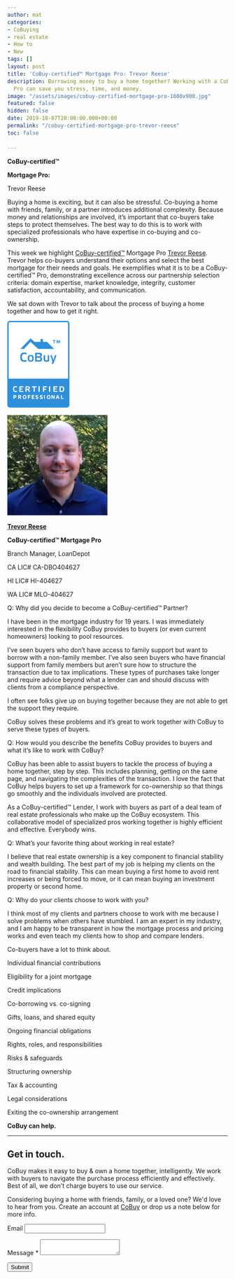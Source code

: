 ```yaml
---
author: mat
categories:
- CoBuying
- real estate
- How to
- New
tags: []
layout: post
title: 'CoBuy-certified™ Mortgage Pro: Trevor Reese'
description: Borrowing money to buy a home together? Working with a CoBuy-certified™
  Pro can save you stress, time, and money.
image: "/assets/images/cobuy-certified-mortgage-pro-1600x900.jpg"
featured: false
hidden: false
date: 2019-10-07T20:00:00.000+00:00
permalink: "/cobuy-certified-mortgage-pro-trevor-reese"
toc: false

---
```

**CoBuy-certified™**

**Mortgage Pro:**

Trevor Reese

Buying a home is exciting, but it can also be stressful. Co-buying a home with friends, family, or a partner introduces additional complexity. Because money and relationships are involved, it’s important that co-buyers take steps to protect themselves. The best way to do this is to work with specialized professionals who have expertise in co-buying and co-ownership.

This week we highlight [CoBuy-certified™](https://www.gocobuy.com/certified-pro) Mortgage Pro [Trevor Reese](https://www.loandepot.com/loan-officers/treese). Trevor helps co-buyers understand their options and select the best mortgage for their needs and goals. He exemplifies what it is to be a CoBuy-certified™ Pro, demonstrating excellence across our partnership selection criteria: domain expertise, market knowledge, integrity, customer satisfaction, accountability, and communication.

We sat down with Trevor to talk about the process of buying a home together and how to get it right.

[![](/assets/images/certificate.png)](https://www.gocobuy.com/certified-pro)

[![](/assets/images/trevor_r.jpg)](https://www.loandepot.com/loan-officers/treese)

[**Trevor Reese**](https://www.loandepot.com/loan-officers/treese)

**CoBuy-certified™ Mortgage Pro**

Branch Manager, LoanDepot

CA LIC# CA-DBO404627

HI LIC# HI-404627

WA LIC# MLO-404627

Q: Why did you decide to become a CoBuy-certified™ Partner?

I have been in the mortgage industry for 19 years. I was immediately interested in the flexibility CoBuy provides to buyers (or even current homeowners) looking to pool resources.

I’ve seen buyers who don’t have access to family support but want to borrow with a non-family member. I’ve also seen buyers who have financial support from family members but aren’t sure how to structure the transaction due to tax implications. These types of purchases take longer and require advice beyond what a lender can and should discuss with clients from a compliance perspective.

I often see folks give up on buying together because they are not able to get the support they require.

CoBuy solves these problems and it’s great to work together with CoBuy to serve these types of buyers.

Q: How would you describe the benefits CoBuy provides to buyers and what it’s like to work with CoBuy?

CoBuy has been able to assist buyers to tackle the process of buying a home together, step by step. This includes planning, getting on the same page, and navigating the complexities of the transaction. I love the fact that CoBuy helps buyers to set up a framework for co-ownership so that things go smoothly and the individuals involved are protected.

As a CoBuy-certified™ Lender, I work with buyers as part of a deal team of real estate professionals who make up the CoBuy ecosystem. This collaborative model of specialized pros working together is highly efficient and effective. Everybody wins.

Q: What’s your favorite thing about working in real estate?

I believe that real estate ownership is a key component to financial stability and wealth building. The best part of my job is helping my clients on the road to financial stability. This can mean buying a first home to avoid rent increases or being forced to move, or it can mean buying an investment property or second home.

Q: Why do your clients choose to work with you?

I think most of my clients and partners choose to work with me because I solve problems when others have stumbled. I am an expert in my industry, and I am happy to be transparent in how the mortgage process and pricing works and even teach my clients how to shop and compare lenders.

Co-buyers have a lot to think about.

Individual financial contributions

Eligibility for a joint mortgage

Credit implications

Co-borrowing vs. co-signing

Gifts, loans, and shared equity

Ongoing financial obligations

Rights, roles, and responsibilities

Risks & safeguards

Structuring ownership

Tax & accounting

Legal considerations

Exiting the co-ownership arrangement

**CoBuy can help.**

***

## Get in touch.

CoBuy makes it easy to buy & own a home together, intelligently. We work with buyers to navigate the purchase process efficiently and effectively. Best of all, we don't charge buyers to use our service.

Considering buying a home with friends, family, or a loved one? We'd love to hear from you. Create an account at [CoBuy](http://www.gocobuy.com) or drop us a note below for more info.

<form name="post-contact" method="POST" data-netlify="true">
<p class="form-group">
<label form="formEmail">Email</label>
<input type="email" name="email" class="form-control" id="formEmail" required/>
</p>
<p class="form-group">
<label for="formMessage">Message <span class="text-danger">*</span></label>
<textarea name="message" class="form-control" id="formMessage" required></textarea>
</p>
<p>
<button type="submit" class="btn btn-primary">Submit</button>
</p>
</form>
